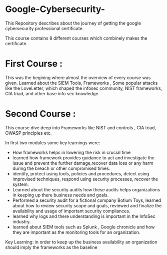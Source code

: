 # Google-Cybersecurity-

This Repository describes about the journey of getting the google cybersecurity professional certificate.

This course contains 8 different courses which combinely makes the certificate.

# First Course :
 This was the begining where almost the overview of every course was given. Learned about the SIEM Tools, Frameworks , Some popular attacks like the LoveLetter, which shaped the infosec community, NIST frameworks, CIA triad, and other base info sec knowledge.

 # Second Course : 
 This course dive deep into Frameworks like NIST and controls , CIA triad, OWASP principles etc.
 
 In first two modules some key learnings were:
- How frameworks helps in lowering the risk in crucial time
- learned how framework provides guidance to act and investigate the issue and prevent the further damage,recover data loss or any harm during the breach or other compromised times.
- identify, protect using tools, policies and procedures, detect using improvised techniques, respond using security processes, recover the system.
- Learned about the security audits how these audits helps organizations in keeping up there business needs and goals.
- Performed a security audit for a fictional company Botium Toys, learned about how to review security scope and goals, reviewed and finalize the availability and usage of important security compliances.
- learned why logs and there understanding is important in the InfoSec industry.
- learned about SIEM tools such as Splunk , Google chronicle and how they are important as the monitoring tools for an organization.

Key Learning: in order to keep up the business availability an organization should imply the frameworks as the baseline
